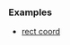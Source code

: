 ### Examples

- [rect coord](https://github.com/yutingzhao1991/echarts-plus/blob/master/examples/rect/base.html)
